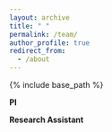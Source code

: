 ```yaml
---
layout: archive
title: " "
permalink: /team/
author_profile: true
redirect_from:
  - /about
---
```


{% include base_path %}


**PI**


**Research Assistant**
